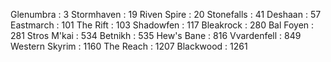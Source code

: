 Glenumbra : 3
Stormhaven : 19
Riven Spire : 20
Stonefalls : 41
Deshaan : 57
Eastmarch : 101
The Rift : 103
Shadowfen : 117
Bleakrock : 280
Bal Foyen : 281
Stros M'kai : 534
Betnikh : 535
Hew's Bane : 816
Vvardenfell : 849
Western Skyrim : 1160
The Reach : 1207
Blackwood : 1261